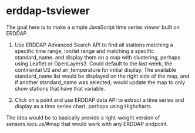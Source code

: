 # erddap-tsviewer

The goal here is to make a simple JavaScript time series viewer built on ERDDAP. 

1. Use ERDDAP Advanced Search API to find all stations matching a specific time range, lon/lat range and matching a specific standard_name. and display them on a map with clustering, perhaps using Leaflet or OpenLayers3.  Could default to the last week, the continental US and air_temperature for initial display.   The available standard_name list would be displayed on the right side of the map, and if another standard_name was selected, would update the map to only show stations that have that variable.

2. Click on a point and use ERDDAP data API to extract a time series and display as a time series chart, perhaps using Highcharts. 

The idea would be to basically provide a light-weight version of sensors.ioos.us/#map that would work with any ERDDAP endpoint.  
